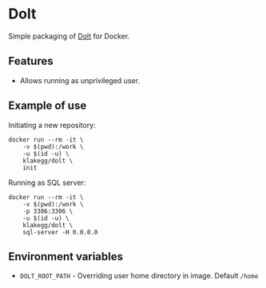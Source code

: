 # Dolt

Simple packaging of [Dolt](https://github.com/liquidata-inc/dolt) for Docker.


## Features

* Allows running as unprivileged user.


## Example of use

Initiating a new repository:

```shell
docker run --rm -it \
    -v $(pwd):/work \
    -u $(id -u) \
    klakegg/dolt \
    init
```


Running as SQL server:

```shell
docker run --rm -it \
    -v $(pwd):/work \
    -p 3306:3306 \
    -u $(id -u) \
    klakegg/dolt \
    sql-server -H 0.0.0.0
```


## Environment variables

* `DOLT_ROOT_PATH` - Overriding user home directory in image. Default `/home`